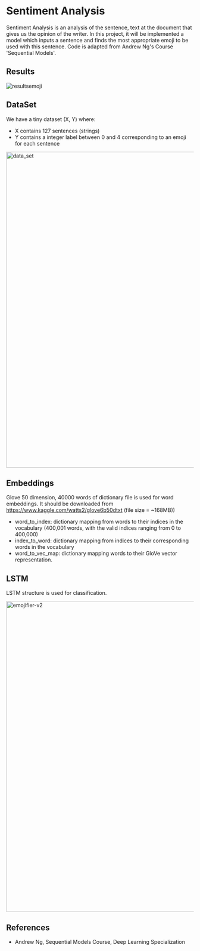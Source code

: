 # Sentiment Analysis

Sentiment Analysis is an analysis of the sentence, text at the document that gives us the opinion of the writer. In this project, it will be implemented a model which inputs a sentence and finds the most appropriate emoji to be used with this sentence. Code is adapted from Andrew Ng's Course 'Sequential Models'.

## Results

![resultsemoji](https://user-images.githubusercontent.com/10358317/43802983-1fe753e4-9aa0-11e8-9b9e-b87fe91e0c18.jpg)

## DataSet
We have a tiny dataset (X, Y) where:

* X contains 127 sentences (strings)
* Y contains a integer label between 0 and 4 corresponding to an emoji for each sentence

<img width="847" alt="data_set" src="https://user-images.githubusercontent.com/10358317/43802586-eac883e6-9a9e-11e8-8f13-6471cc16a3d8.png">

## Embeddings

Glove 50 dimension, 40000 words of dictionary file is used for word embeddings. It should be downloaded from  https://www.kaggle.com/watts2/glove6b50dtxt (file size = ~168MB))


* word_to_index: dictionary mapping from words to their indices in the vocabulary (400,001 words, with the valid indices ranging from 0 to 400,000)
* index_to_word: dictionary mapping from indices to their corresponding words in the vocabulary
* word_to_vec_map: dictionary mapping words to their GloVe vector representation.

## LSTM

LSTM structure is used for classification.

<img width="833" alt="emojifier-v2" src="https://user-images.githubusercontent.com/10358317/43802664-22c08c8a-9a9f-11e8-83e1-fea4bf334f6e.png">


## References

* Andrew Ng, Sequential Models Course, Deep Learning Specialization


